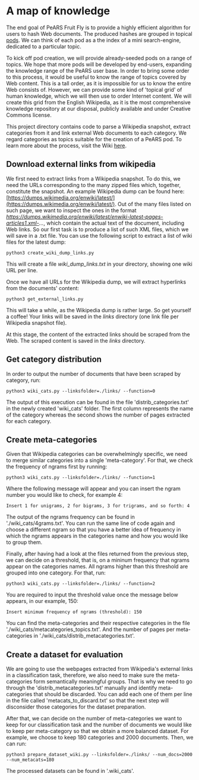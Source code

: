 # A map of knowledge

The end goal of PeARS Fruit Fly is to provide a highly efficient algorithm for users to hash Web documents. The produced hashes are grouped in topical [pods](https://pearsproject.org/faq.html#newpods). We can think of each pod as a the index of a mini search-engine, dedicated to a particular topic.

To kick off pod creation, we will provide already-seeded pods on a range of topics. We hope that more pods will be developed by end-users, expanding the knowledge range of the PeARS user base. In order to bring some order to this process, it would be useful to know the range of topics covered by Web content. This is a tall order, as it is impossible for us to know the entire Web consists of. However, we can provide some kind of 'topical grid' of human knowledge, which we will then use to order Internet content. We will create this grid from the English Wikipedia, as it is the most comprehensive knowledge repository at our disposal, publicly available and under Creative Commons license. 

This project directory contains code to parse a Wikipedia snapshot, extract categories from it and link external Web documents to each category. We regard categories as topics suitable for the creation of a PeARS pod. To learn more about the process, visit the Wiki [here](https://github.com/PeARSearch/PeARS-fruit-fly/wiki/2.2.-Generate-document-representations-using-the-fruit-fly-algorithm).



## Download external links from wikipedia

We first need to extract links from a Wikipedia snapshot. To do this, we need the URLs corresponding to the many zipped files which, together, constitute the snapshot. An example Wikipedia dump can be found here: [https://dumps.wikimedia.org/enwiki/latest/](https://dumps.wikimedia.org/enwiki/latest/). Out of the many files listed on such page, we want to inspect the ones in the format *https://dumps.wikimedia.org/enwiki/latest/enwiki-latest-pages-articles1.xml-...*, which contain the actual text of the document, including Web links. So our first task is to produce a list of such XML files, which we will save in a .txt file. You can use the following script to extract a list of wiki files for the latest dump:

    python3 create_wiki_dump_links.py 

This will create a file *wiki_dump_links.txt* in your directory, showing one wiki URL per line. 

Once we have all URLs for the Wikipedia dump, we will extract hyperlinks from the documents' content:

    python3 get_external_links.py 

This will take a while, as the Wikipedia dump is rather large. So get yourself a coffee! Your links will be saved in the *links* directory (one link file per Wikipedia snapshot file).

At this stage, the content of the extracted links should be scraped from the Web. The scraped content is saved in the *links* directory.



## Get category distribution

In order to output the number of documents that have been scraped by category, run:

    python3 wiki_cats.py --linksfolder=./links/ --function=0
    
The output of this execution can be found in the file 'distrib_categories.txt' in the newly created 'wiki_cats' folder. The first column represents the name of the category whereas the second shows the number of pages extracted for each category. 


## Create meta-categories
Given that Wikipedia categories can be overwhelmingly specific, we need to merge similar categories into a single 'meta-category'. For that, we check the frequency of ngrams first by running:

    python3 wiki_cats.py --linksfolder=./links/ --function=1    
    
Where the following message will appear and you can insert the ngram number you would like to check, for example 4:

    Insert 1 for unigrams, 2 for bigrams, 3 for trigrams, and so forth: 4

The output of the ngrams frequency can be found in './wiki_cats/4grams.txt'. You can run the same line of code again and choose a different ngram so that you have a better idea of frequency in which the ngrams appears in the categories name and how you would like to group them.

Finally, after having had a look at the files returned from the previous step, we can decide on a threshold, that is, on a mininum frequency that ngrams appear on the categories names. All ngrams higher than this threshold are grouped into one category. For that, run:

    python3 wiki_cats.py --linksfolder=./links/ --function=2
    
You are required to input the threshold value once the message below appears, in our example, 150:

    Insert minimum frequency of ngrams (threshold): 150
    
You can find the meta-categories and their respective categories in the file './wiki_cats/metacategories_topics.txt'. And the number of pages per meta-categories in './wiki_cats/distrib_metacategories.txt'. 

## Create a dataset for evaluation

We are going to use the webpages extracted from Wikipedia's external links in a classification task, therefore, we also need to make sure the meta-categories form semantically meaningful groups. That is why we need to go through the 'distrib_metacategories.txt' manually and identify meta-categories that should be discarded. You can add each one of them per line in the file called 'metacats_to_discard.txt' so that the next step will disconsider those categories for the dataset preparation. 

After that, we can decide on the number of meta-categories we want to keep for our classification task and the number of documents we would like to keep per meta-category so that we obtain a more balanced dataset. For example, we choose to keep 180 categories and 2000 documents. Then, we can run:

    python3 prepare_dataset_wiki.py --linksfolder=./links/ --num_docs=2000 --num_metacats=180

The processed datasets can be found in '.wiki_cats'. 
